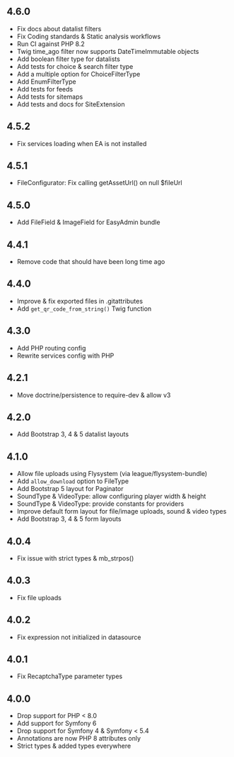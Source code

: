 4.6.0
-----

* Fix docs about datalist filters
* Fix Coding standards & Static analysis workflows
* Run CI against PHP 8.2
* Twig time_ago filter now supports DateTimeImmutable objects
* Add boolean filter type for datalists
* Add tests for choice & search filter type
* Add a multiple option for ChoiceFilterType
* Add EnumFilterType
* Add tests for feeds
* Add tests for sitemaps
* Add tests and docs for SiteExtension

4.5.2
-----

* Fix services loading when EA is not installed

4.5.1
-----

* FileConfigurator: Fix calling getAssetUrl() on null $fileUrl

4.5.0
-----

* Add FileField & ImageField for EasyAdmin bundle

4.4.1
-----

* Remove code that should have been long time ago

4.4.0
-----

* Improve & fix exported files in .gitattributes
* Add `get_qr_code_from_string()` Twig function

4.3.0
-----

* Add PHP routing config
* Rewrite services config with PHP

4.2.1
-----

* Move doctrine/persistence to require-dev & allow v3

4.2.0
-----

* Add Bootstrap 3, 4 & 5 datalist layouts

4.1.0
-----

* Allow file uploads using Flysystem (via league/flysystem-bundle)
* Add `allow_download` option to FileType
* Add Bootstrap 5 layout for Paginator
* SoundType & VideoType: allow configuring player width & height
* SoundType & VideoType: provide constants for providers
* Improve default form layout for file/image uploads, sound & video types
* Add Bootstrap 3, 4 & 5 form layouts

4.0.4
-----

* Fix issue with strict types & mb_strpos()

4.0.3
-----

* Fix file uploads

4.0.2
-----

* Fix expression not initialized in datasource

4.0.1
-----

* Fix RecaptchaType parameter types

4.0.0
-----

* Drop support for PHP < 8.0
* Add support for Symfony 6
* Drop support for Symfony 4 & Symfony < 5.4
* Annotations are now PHP 8 attributes only
* Strict types & added types everywhere
